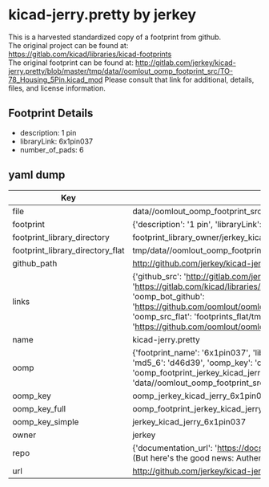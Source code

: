# kicad-jerry.pretty by jerkey  
This is a harvested standardized copy of a footprint from github.  
The original project can be found at:  
https://gitlab.com/kicad/libraries/kicad-footprints  
The original footprint can be found at:
http://gitlab.com/jerkey/kicad-jerry.pretty/blob/master/tmp/data//oomlout_oomp_footprint_src/TO-78_Housing_5Pin.kicad_mod
Please consult that link for additional, details, files, and license information.  
## Footprint Details
* description: 1 pin  
* libraryLink: 6x1pin037  
* number_of_pads: 6  
## yaml dump  
| Key | Value |  
| --- | --- |  
| file | data//oomlout_oomp_footprint_src/kicad-jerry.pretty/6x1pin037.kicad_mod |  
| footprint | {'description': '1 pin', 'libraryLink': '6x1pin037', 'number_of_pads': 6} |  
| footprint_library_directory | footprint_library_owner/jerkey_kicad-jerry.pretty |  
| footprint_library_directory_flat | tmp/data//oomlout_oomp_footprint_src/footprints_flat/jerkey_kicad_jerry_6x1pin037/working |  
| github_path | http://github.com/jerkey/kicad-jerry.pretty/blob/master/tmp/data//oomlout_oomp_footprint_src/6x1pin037.kicad_mod |  
| links | {'github_src': 'http://gitlab.com/jerkey/kicad-jerry.pretty/blob/master/tmp/data//oomlout_oomp_footprint_src/TO-78_Housing_5Pin.kicad_mod', 'github_src_repo': 'https://gitlab.com/kicad/libraries/kicad-footprints', 'oomp_bot': 'tmp/data//oomlout_oomp_footprint_src/footprints/jerkey_kicad_jerry_6x1pin037/working', 'oomp_bot_github': 'https://github.com/oomlout/oomlout_oomp_footprint_bot/tree/main/tmp/data//oomlout_oomp_footprint_src/footprints/jerkey_kicad_jerry_6x1pin037/working', 'oomp_src_flat': 'footprints_flat/tmp/data//oomlout_oomp_footprint_src/footprints_flat/jerkey_kicad_jerry_6x1pin037/working', 'oomp_src_flat_github': 'https://github.com/oomlout/oomlout_oomp_footprint_src/tree/main/tmp/data//oomlout_oomp_footprint_src/footprints_flat/jerkey_kicad_jerry_6x1pin037/working'} |  
| name | kicad-jerry.pretty |  
| oomp | {'footprint_name': '6x1pin037', 'library_name': 'kicad_jerry', 'md5': 'd46d397fb82248dad8a061ca52992987', 'md5_10': 'd46d397fb8', 'md5_5': 'd46d3', 'md5_6': 'd46d39', 'oomp_key': 'oomp_jerkey_kicad_jerry_6x1pin037', 'oomp_key_extra': 'oomp_footprint_jerkey_kicad_jerry_6x1pin037', 'oomp_key_full': 'oomp_footprint_jerkey_kicad_jerry_6x1pin037_d46d39', 'oomp_key_simple': 'jerkey_kicad_jerry_6x1pin037', 'original_filename': 'data//oomlout_oomp_footprint_src/kicad-jerry.pretty/6x1pin037.kicad_mod', 'owner_name': 'jerkey'} |  
| oomp_key | oomp_jerkey_kicad_jerry_6x1pin037 |  
| oomp_key_full | oomp_footprint_jerkey_kicad_jerry_6x1pin037 |  
| oomp_key_simple | jerkey_kicad_jerry_6x1pin037 |  
| owner | jerkey |  
| repo | {'documentation_url': 'https://docs.github.com/rest/overview/resources-in-the-rest-api#rate-limiting', 'message': "API rate limit exceeded for 84.66.142.224. (But here's the good news: Authenticated requests get a higher rate limit. Check out the documentation for more details.)"} |  
| url | http://github.com/jerkey/kicad-jerry.pretty |  

